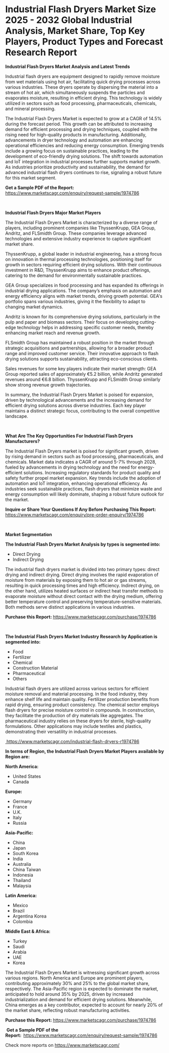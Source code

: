 <p><h1>Industrial Flash Dryers Market Size 2025 - 2032 Global Industrial Analysis, Market Share, Top Key Players, Product Types and Forecast Research Report</h1></p><p><strong>Industrial Flash Dryers Market Analysis and Latest Trends</strong></p>
<p><p>Industrial flash dryers are equipment designed to rapidly remove moisture from wet materials using hot air, facilitating quick drying processes across various industries. These dryers operate by dispersing the material into a stream of hot air, which simultaneously suspends the particles and evaporates moisture, resulting in efficient drying. This technology is widely utilized in sectors such as food processing, pharmaceuticals, chemicals, and mineral processing.</p><p>The Industrial Flash Dryers Market is expected to grow at a CAGR of 14.5% during the forecast period. This growth can be attributed to increasing demand for efficient processing and drying techniques, coupled with the rising need for high-quality products in manufacturing. Additionally, advancements in dryer technology and automation are enhancing operational efficiencies and reducing energy consumption. Emerging trends include a growing focus on sustainable practices, leading to the development of eco-friendly drying solutions. The shift towards automation and IoT integration in industrial processes further supports market growth. As industries prioritize productivity and sustainability, the demand for advanced industrial flash dryers continues to rise, signaling a robust future for this market segment.</p></p>
<p><strong>Get a Sample PDF of the Report:&nbsp;</strong> <a href="https://www.marketscagr.com/enquiry/request-sample/1974786?utm_campaign=3249&utm_medium=2&utm_source=Github&utm_content=ia&utm_term=10042025&utm_id=industrial-flash-dryers">https://www.marketscagr.com/enquiry/request-sample/1974786</a></p>
<p>&nbsp;</p>
<p><strong>Industrial Flash Dryers Major Market Players</strong></p>
<p><p>The Industrial Flash Dryers Market is characterized by a diverse range of players, including prominent companies like ThyssenKrupp, GEA Group, Andritz, and FLSmidth Group. These companies leverage advanced technologies and extensive industry experience to capture significant market share. </p><p>ThyssenKrupp, a global leader in industrial engineering, has a strong focus on innovation in thermal processing technologies, positioning itself for growth in sectors requiring efficient drying solutions. With their continuous investment in R&D, ThyssenKrupp aims to enhance product offerings, catering to the demand for environmentally sustainable practices.</p><p>GEA Group specializes in food processing and has expanded its offerings in industrial drying applications. The company’s emphasis on automation and energy efficiency aligns with market trends, driving growth potential. GEA's portfolio spans various industries, giving it the flexibility to adapt to changing market dynamics.</p><p>Andritz is known for its comprehensive drying solutions, particularly in the pulp and paper and biomass sectors. Their focus on developing cutting-edge technology helps in addressing specific customer needs, thereby enhancing market reach and revenue growth.</p><p>FLSmidth Group has maintained a robust position in the market through strategic acquisitions and partnerships, allowing for a broader product range and improved customer service. Their innovative approach to flash drying solutions supports sustainability, attracting eco-conscious clients.</p><p>Sales revenues for some key players indicate their market strength: GEA Group reported sales of approximately €5.2 billion, while Andritz generated revenues around €6.8 billion. ThyssenKrupp and FLSmidth Group similarly show strong revenue growth trajectories.</p><p>In summary, the Industrial Flash Dryers Market is poised for expansion, driven by technological advancements and the increasing demand for efficient drying solutions across diverse industries. Each key player maintains a distinct strategic focus, contributing to the overall competitive landscape.</p></p>
<p>&nbsp;</p>
<p><strong>What Are The Key Opportunities For Industrial Flash Dryers Manufacturers?</strong></p>
<p><p>The Industrial Flash Dryers market is poised for significant growth, driven by rising demand in sectors such as food processing, pharmaceuticals, and chemicals. Market data indicates a CAGR of around 5-7% through 2028, fueled by advancements in drying technology and the need for energy-efficient solutions. Increasing regulatory standards for product quality and safety further propel market expansion. Key trends include the adoption of automation and IoT integration, enhancing operational efficiency. As industries seek sustainable practices, flash dryers that minimize waste and energy consumption will likely dominate, shaping a robust future outlook for the market.</p></p>
<p><strong>Inquire or Share Your Questions If Any Before Purchasing This Report:</strong> <a href="https://www.marketscagr.com/enquiry/pre-order-enquiry/1974786?utm_campaign=3249&utm_medium=2&utm_source=Github&utm_content=ia&utm_term=10042025&utm_id=industrial-flash-dryers">https://www.marketscagr.com/enquiry/pre-order-enquiry/1974786</a></p>
<p>&nbsp;</p>
<p><strong>Market Segmentation</strong></p>
<p><strong>The Industrial Flash Dryers Market Analysis by types is segmented into:</strong></p>
<p><ul><li>Direct Drying</li><li>Indirect Drying</li></ul></p>
<p><p>The industrial flash dryers market is divided into two primary types: direct drying and indirect drying. Direct drying involves the rapid evaporation of moisture from materials by exposing them to hot air or gas streams, resulting in quick processing times and high efficiency. Indirect drying, on the other hand, utilizes heated surfaces or indirect heat transfer methods to evaporate moisture without direct contact with the drying medium, offering better temperature control and preserving temperature-sensitive materials. Both methods serve distinct applications in various industries.</p></p>
<p><strong>Purchase this Report:&nbsp;</strong><a href="https://www.marketscagr.com/purchase/1974786?utm_campaign=3249&utm_medium=2&utm_source=Github&utm_content=ia&utm_term=10042025&utm_id=industrial-flash-dryers">https://www.marketscagr.com/purchase/1974786</a></p>
<p>&nbsp;</p>
<p><strong>The Industrial Flash Dryers Market Industry Research by Application is segmented into:</strong></p>
<p><ul><li>Food</li><li>Fertilizer</li><li>Chemical</li><li>Construction Material</li><li>Pharmaceutical</li><li>Others</li></ul></p>
<p><p>Industrial flash dryers are utilized across various sectors for efficient moisture removal and material processing. In the food industry, they enhance shelf life and maintain quality. Fertilizer production benefits from rapid drying, ensuring product consistency. The chemical sector employs flash dryers for precise moisture control in compounds. In construction, they facilitate the production of dry materials like aggregates. The pharmaceutical industry relies on these dryers for sterile, high-quality formulations. Other applications may include textiles and plastics, demonstrating their versatility in industrial processes.</p></p>
<p><a href="https://www.marketscagr.com/industrial-flash-dryers-r1974786?utm_campaign=3249&utm_medium=2&utm_source=Github&utm_content=ia&utm_term=10042025&utm_id=industrial-flash-dryers">&nbsp;https://www.marketscagr.com/industrial-flash-dryers-r1974786</a></p>
<p><strong>In terms of Region, the Industrial Flash Dryers Market Players available by Region are:</strong></p>
<p>
    <p> <strong> North America: </strong>
        <ul>
            <li>United States</li>
            <li>Canada</li>
        </ul>
        </p> 
    <p> <strong> Europe: </strong>
        <ul>
            <li>Germany</li>
            <li>France</li>
            <li>U.K.</li>
            <li>Italy</li>
            <li>Russia</li>
        </ul>
        </p> 
    <p> <strong> Asia-Pacific: </strong>
        <ul>
            <li>China</li>
            <li>Japan</li>
            <li>South Korea</li>
            <li>India</li>
            <li>Australia</li>
            <li>China Taiwan</li>
            <li>Indonesia</li>
            <li>Thailand</li>
            <li>Malaysia</li>
        </ul>
        </p> 
    <p> <strong> Latin America: </strong>
        <ul>
            <li>Mexico</li>
            <li>Brazil</li>
            <li>Argentina Korea</li>
            <li>Colombia</li>
        </ul>
        </p> 
    <p> <strong> Middle East & Africa: </strong>
        <ul>
            <li>Turkey</li>
            <li>Saudi</li>
            <li>Arabia</li>
            <li>UAE</li>
            <li>Korea</li>
        </ul>
    </p>
    </p>
<p><p>The Industrial Flash Dryers Market is witnessing significant growth across various regions. North America and Europe are prominent players, contributing approximately 30% and 25% to the global market share, respectively. The Asia-Pacific region is expected to dominate the market, anticipated to hold around 35% by 2025, driven by increased industrialization and demand for efficient drying solutions. Meanwhile, China emerges as a key contributor, expected to account for nearly 20% of the market share, reflecting robust manufacturing activities.</p></p>
<p><strong>Purchase this Report: </strong><a href="https://www.marketscagr.com/purchase/1974786?utm_campaign=3249&utm_medium=2&utm_source=Github&utm_content=ia&utm_term=10042025&utm_id=industrial-flash-dryers">https://www.marketscagr.com/purchase/1974786</a></p>
<p>&nbsp;<strong>Get a Sample PDF of the Report:&nbsp;&nbsp;</strong><a href="https://www.marketscagr.com/enquiry/request-sample/1974786?utm_campaign=3249&utm_medium=2&utm_source=Github&utm_content=ia&utm_term=10042025&utm_id=industrial-flash-dryers">https://www.marketscagr.com/enquiry/request-sample/1974786</a></p>
<p><strong></strong></p>
<p>Check more reports on <a href="https://www.marketscagr.com/?utm_campaign=3249&utm_medium=2&utm_source=Github&utm_content=ia&utm_term=10042025&utm_id=industrial-flash-dryers">https://www.marketscagr.com/</a></p>